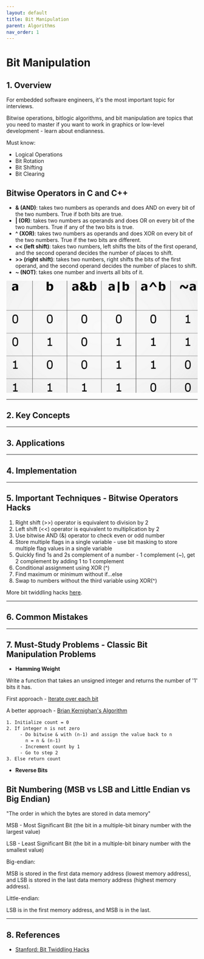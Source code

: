 ```yaml
---
layout: default
title: Bit Manipulation
parent: Algorithms
nav_order: 1
---
```


# Bit Manipulation

## **1. Overview**

For embedded software engineers, it's the most important topic for interviews.

Bitwise operations, bitlogic algorithms, and bit manipulation are topics that you need to master if you want to work in graphics or low-level development - learn about endianness.

Must know:

* Logical Operations 
* Bit Rotation
* Bit Shifting
* Bit Clearing

## Bitwise Operators in C and C++

- **& (AND)**: takes two numbers as operands and does AND on every bit of the two numbers. True if both bits are true.
- **| (OR)**: takes two numbers as operands and does OR on every bit of the two numbers. True if any of the two bits 
is true.
- **^ (XOR)**: takes two numbers as operands and does XOR on every bit of the two numbers. True if the two bits are
different.
- **<< (left shift)**: takes two numbers, left shifts the bits of the first operand, and the second operand decides the
number of places to shift.
- **>> (right shift)**: takes two numbers, right shifts the bits of the first operand, and the second operand decides the
number of places to shift.
- **~ (NOT)**: takes one number and inverts all bits of it.

![bitwise](../../assets/img/bitwise.png)

---

## **2. Key Concepts**

---

## **3. Applications**

---

## **4. Implementation**

---

## **5. Important Techniques - Bitwise Operators Hacks**

1. Right shift (>>) operator is equivalent to division by 2
2. Left shift (<<) operator is equivalent to multiplication by 2
3. Use bitwise AND (&) operator to check even or odd number
4. Store multiple flags in a single variable - use bit masking to store multiple flag values in a single variable
5. Quickly find 1s and 2s complement of a number - 1 complement (~), get 2 complement by adding 1 to 1 complement
6. Conditional assignment using XOR (^)
7. Find maximum or minimum without if...else
8. Swap to numbers without the third variable using XOR(^)

More bit twiddling hacks [here](https://graphics.stanford.edu/~seander/bithacks.html).

---

## **6. Common Mistakes**

---

## **7. Must-Study Problems - Classic Bit Manipulation Problems**

* **Hamming Weight**

Write a function that takes an unsigned integer and returns the number of '1' 
bits it has.

First approach - [Iterate over each bit](https://github.com/alanrubik/Challenges/blob/main/rob/191.c)

A better approach - [Brian Kernighan's Algorithm](https://github.com/alanrubik/Challenges/blob/main/rob/191_kernighan.c)

```
1. Initialize count = 0
2. If integer n is not zero
     - Do bitwise & with (n-1) and assign the value back to n
       n = n & (n-1)
     - Increment count by 1
     - Go to step 2
3. Else return count
```

* **Reverse Bits**

<!-- ## Bit Manipulation - Must-Know Problems

* Hamming Distance (and Number of 1 Bits)
* isPowerOfTwo / isPowerOfFour
* isUnique
* Operations using shifts - e.g. power of 2 - left shift+
* Rotate image - using bit manipulation (1 bit = 1 pixel)
* Write an algorithm to reverse the bits of an UNSIGNED binary number
* Boolean flags (e.g., 0 through ALPHABET_SIZE) -->

## Bit Numbering (MSB vs LSB and Little Endian vs Big Endian)

"The order in which the bytes are stored in data memory"

MSB - Most Significant Bit (the bit in a multiple-bit binary number with the largest value)

LSB - Least Significant Bit (the bit in a multiple-bit binary number with the smallest value)

Big-endian:

MSB is stored in the first data memory address (lowest memory address), and LSB is stored in the last data memory address (highest memory address).

Little-endian:

LSB is in the first memory address, and MSB is in the last.

<!-- ## Common Bit Tasks

* Get Bit
* Set Bit
* Clear Bit
* Update Bit -->

---

## **8. References**

* [Stanford: Bit Twiddling Hacks ](https://graphics.stanford.edu/~seander/bithacks.html)
